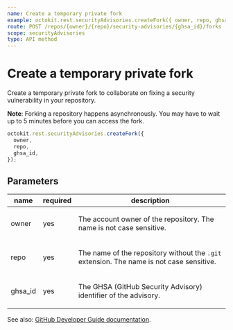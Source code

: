 ```yaml
---
name: Create a temporary private fork
example: octokit.rest.securityAdvisories.createFork({ owner, repo, ghsa_id })
route: POST /repos/{owner}/{repo}/security-advisories/{ghsa_id}/forks
scope: securityAdvisories
type: API method
---
```


# Create a temporary private fork

Create a temporary private fork to collaborate on fixing a security vulnerability in your repository.

**Note**: Forking a repository happens asynchronously. You may have to wait up to 5 minutes before you can access the fork.

```js
octokit.rest.securityAdvisories.createFork({
  owner,
  repo,
  ghsa_id,
});
```

## Parameters

<table>
  <thead>
    <tr>
      <th>name</th>
      <th>required</th>
      <th>description</th>
    </tr>
  </thead>
  <tbody>
    <tr><td>owner</td><td>yes</td><td>

The account owner of the repository. The name is not case sensitive.

</td></tr>
<tr><td>repo</td><td>yes</td><td>

The name of the repository without the `.git` extension. The name is not case sensitive.

</td></tr>
<tr><td>ghsa_id</td><td>yes</td><td>

The GHSA (GitHub Security Advisory) identifier of the advisory.

</td></tr>
  </tbody>
</table>

See also: [GitHub Developer Guide documentation](https://docs.github.com/rest/security-advisories/repository-advisories#create-a-temporary-private-fork).
